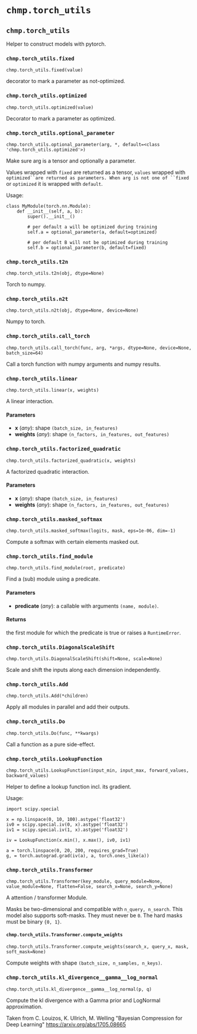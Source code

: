 # `chmp.torch_utils`

## `chmp.torch_utils`

Helper to construct models with pytorch.


### `chmp.torch_utils.fixed`
`chmp.torch_utils.fixed(value)`

decorator to mark a parameter as not-optimized.


### `chmp.torch_utils.optimized`
`chmp.torch_utils.optimized(value)`

Decorator to mark a parameter as optimized.


### `chmp.torch_utils.optional_parameter`
`chmp.torch_utils.optional_parameter(arg, *, default=<class 'chmp.torch_utils.optimized'>)`

Make sure arg is a tensor and optionally a parameter.

Values wrapped with `fixed` are returned as a tensor, `values` wrapped
with `optimized``are returned as parameters. When arg is not one of
``fixed` or `optimized` it is wrapped with `default`.

Usage:

```
class MyModule(torch.nn.Module):
    def __init__(self, a, b):
        super().__init__()

        # per default a will be optimized during training
        self.a = optional_parameter(a, default=optimized)

        # per default B will not be optimized during training
        self.b = optional_parameter(b, default=fixed)
```


### `chmp.torch_utils.t2n`
`chmp.torch_utils.t2n(obj, dtype=None)`

Torch to numpy.


### `chmp.torch_utils.n2t`
`chmp.torch_utils.n2t(obj, dtype=None, device=None)`

Numpy to torch.


### `chmp.torch_utils.call_torch`
`chmp.torch_utils.call_torch(func, arg, *args, dtype=None, device=None, batch_size=64)`

Call a torch function with numpy arguments and numpy results.


### `chmp.torch_utils.linear`
`chmp.torch_utils.linear(x, weights)`

A linear interaction.

#### Parameters

* **x** (*any*):
  shape `(batch_size, in_features)`
* **weights** (*any*):
  shape `(n_factors, in_features, out_features)`


### `chmp.torch_utils.factorized_quadratic`
`chmp.torch_utils.factorized_quadratic(x, weights)`

A factorized quadratic interaction.

#### Parameters

* **x** (*any*):
  shape `(batch_size, in_features)`
* **weights** (*any*):
  shape `(n_factors, in_features, out_features)`


### `chmp.torch_utils.masked_softmax`
`chmp.torch_utils.masked_softmax(logits, mask, eps=1e-06, dim=-1)`

Compute a softmax with certain elements masked out.


### `chmp.torch_utils.find_module`
`chmp.torch_utils.find_module(root, predicate)`

Find a (sub) module using a predicate.

#### Parameters

* **predicate** (*any*):
  a callable with arguments `(name, module)`.

#### Returns

the first module for which the predicate is true or raises
a `RuntimeError`.


### `chmp.torch_utils.DiagonalScaleShift`
`chmp.torch_utils.DiagonalScaleShift(shift=None, scale=None)`

Scale and shift the inputs along each dimension independently.


### `chmp.torch_utils.Add`
`chmp.torch_utils.Add(*children)`

Apply all modules in parallel and add their outputs.


### `chmp.torch_utils.Do`
`chmp.torch_utils.Do(func, **kwargs)`

Call a function as a pure side-effect.


### `chmp.torch_utils.LookupFunction`
`chmp.torch_utils.LookupFunction(input_min, input_max, forward_values, backward_values)`

Helper to define a lookup function incl. its gradient.

Usage:

```
import scipy.special

x = np.linspace(0, 10, 100).astype('float32')
iv0 = scipy.special.iv(0, x).astype('float32')
iv1 = scipy.special.iv(1, x).astype('float32')

iv = LookupFunction(x.min(), x.max(), iv0, iv1)

a = torch.linspace(0, 20, 200, requires_grad=True)
g, = torch.autograd.grad(iv(a), a, torch.ones_like(a))
```


### `chmp.torch_utils.Transformer`
`chmp.torch_utils.Transformer(key_module, query_module=None, value_module=None, flatten=False, search_x=None, search_y=None)`

A attention / transformer Module.

Masks be two-dimensional and compatible with `n_query, n_search`. This
model also supports soft-masks. They must never be `0`. The hard masks
must be binary `{0, 1}`.


#### `chmp.torch_utils.Transformer.compute_weights`
`chmp.torch_utils.Transformer.compute_weights(search_x, query_x, mask, soft_mask=None)`

Compute weights with shape `(batch_size, n_samples, n_keys)`.


### `chmp.torch_utils.kl_divergence__gamma__log_normal`
`chmp.torch_utils.kl_divergence__gamma__log_normal(p, q)`

Compute the kl divergence with a Gamma prior and LogNormal approximation.

Taken from C. Louizos, K. Ullrich, M. Welling "Bayesian Compression for Deep Learning"
https://arxiv.org/abs/1705.08665

